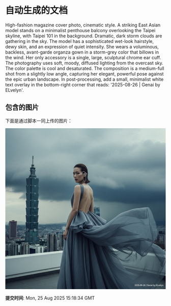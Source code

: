 
# 自动生成的文档

High-fashion magazine cover photo, cinematic style. A striking East Asian model stands on a minimalist penthouse balcony overlooking the Taipei skyline, with Taipei 101 in the background. Dramatic, dark storm clouds are gathering in the sky. The model has a sophisticated wet-look hairstyle, dewy skin, and an expression of quiet intensity. She wears a voluminous, backless, avant-garde organza gown in a storm-grey color that billows in the wind. Her only accessory is a single, large, sculptural chrome ear cuff. The photography uses soft, moody, diffused lighting from the overcast sky. The color palette is cool and desaturated. The composition is a medium-full shot from a slightly low angle, capturing her elegant, powerful pose against the epic urban landscape. In post-processing, add a small, minimalist white text overlay in the bottom-right corner that reads: '2025-08-26 | Genai by ELvelyn'.

## 包含的图片

下面是通过脚本一同上传的图片：

![自动上传的图片](../assets/images/20250825161831Ab9uZ.png)

**提交时间**: Mon, 25 Aug 2025 15:18:34 GMT
